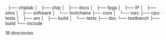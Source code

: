 .
├── chiplab
│   ├── chip
│   ├── docs
│   ├── fpga
│   ├── IP
│   ├── sims
│   ├── software
│   └── toolchains
├── core
│   └── vsrc
├── cpu-tests
│   ├── am
│   ├── build
│   └── tests
├── doc
└── testbench
    ├── build
    └── include

18 directories
